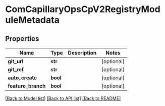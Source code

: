 # ComCapillaryOpsCpV2RegistryModuleMetadata

## Properties
Name | Type | Description | Notes
------------ | ------------- | ------------- | -------------
**git_url** | **str** |  | [optional] 
**git_ref** | **str** |  | [optional] 
**auto_create** | **bool** |  | [optional] 
**feature_branch** | **bool** |  | [optional] 

[[Back to Model list]](../README.md#documentation-for-models) [[Back to API list]](../README.md#documentation-for-api-endpoints) [[Back to README]](../README.md)

